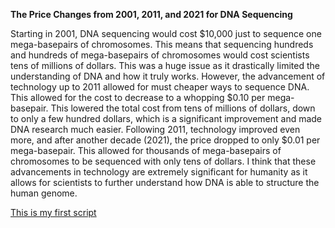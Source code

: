 **The Price Changes from 2001, 2011, and 2021 for DNA Sequencing**

  Starting in 2001, DNA sequencing would cost $10,000 just to sequence one mega-basepairs of chromosomes. This means that sequencing hundreds and hundreds of mega-basepairs of chromosomes would cost scientists tens of millions of dollars. This was a huge issue as it drastically limited the understanding of DNA and how it truly works. 
  However, the advancement of technology up to 2011 allowed for must cheaper ways to sequence DNA. This allowed for the cost to decrease to a whopping $0.10 per mega-basepair. This lowered the total cost from tens of millions of dollars, down to only a few hundred dollars, which is a significant improvement and made DNA research much easier. 
  Following 2011, technology improved even more, and after another decade (2021), the price dropped to only $0.01 per mega-basepair. This allowed for thousands of mega-basepairs of chromosomes to be sequenced with only tens of dollars. 
  I think that these advancements in technology are extremely significant for humanity as it allows for scientists to further understand how DNA is able to structure the human genome.

[This is my first script](https://Pingery.github.io/firstJupyterNotebook.html)
